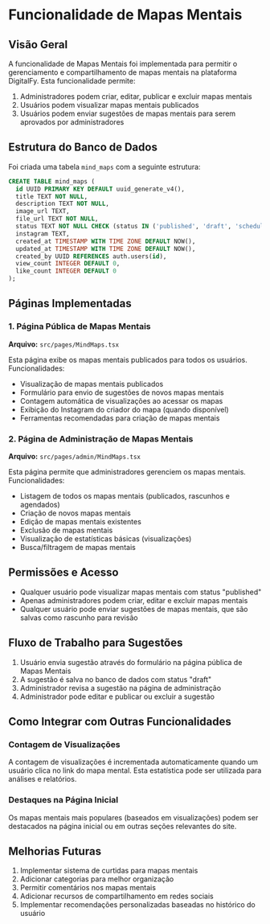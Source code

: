 # Funcionalidade de Mapas Mentais

## Visão Geral

A funcionalidade de Mapas Mentais foi implementada para permitir o gerenciamento e compartilhamento de mapas mentais na plataforma DigitalFy. Esta funcionalidade permite:

1. Administradores podem criar, editar, publicar e excluir mapas mentais
2. Usuários podem visualizar mapas mentais publicados
3. Usuários podem enviar sugestões de mapas mentais para serem aprovados por administradores

## Estrutura do Banco de Dados

Foi criada uma tabela `mind_maps` com a seguinte estrutura:

```sql
CREATE TABLE mind_maps (
  id UUID PRIMARY KEY DEFAULT uuid_generate_v4(),
  title TEXT NOT NULL,
  description TEXT NOT NULL,
  image_url TEXT,
  file_url TEXT NOT NULL,
  status TEXT NOT NULL CHECK (status IN ('published', 'draft', 'scheduled')),
  instagram TEXT,
  created_at TIMESTAMP WITH TIME ZONE DEFAULT NOW(),
  updated_at TIMESTAMP WITH TIME ZONE DEFAULT NOW(),
  created_by UUID REFERENCES auth.users(id),
  view_count INTEGER DEFAULT 0,
  like_count INTEGER DEFAULT 0
);
```

## Páginas Implementadas

### 1. Página Pública de Mapas Mentais

**Arquivo:** `src/pages/MindMaps.tsx`

Esta página exibe os mapas mentais publicados para todos os usuários. Funcionalidades:

- Visualização de mapas mentais publicados
- Formulário para envio de sugestões de novos mapas mentais
- Contagem automática de visualizações ao acessar os mapas
- Exibição do Instagram do criador do mapa (quando disponível)
- Ferramentas recomendadas para criação de mapas mentais

### 2. Página de Administração de Mapas Mentais

**Arquivo:** `src/pages/admin/MindMaps.tsx`

Esta página permite que administradores gerenciem os mapas mentais. Funcionalidades:

- Listagem de todos os mapas mentais (publicados, rascunhos e agendados)
- Criação de novos mapas mentais
- Edição de mapas mentais existentes
- Exclusão de mapas mentais
- Visualização de estatísticas básicas (visualizações)
- Busca/filtragem de mapas mentais

## Permissões e Acesso

- Qualquer usuário pode visualizar mapas mentais com status "published"
- Apenas administradores podem criar, editar e excluir mapas mentais
- Qualquer usuário pode enviar sugestões de mapas mentais, que são salvas como rascunho para revisão

## Fluxo de Trabalho para Sugestões

1. Usuário envia sugestão através do formulário na página pública de Mapas Mentais
2. A sugestão é salva no banco de dados com status "draft"
3. Administrador revisa a sugestão na página de administração
4. Administrador pode editar e publicar ou excluir a sugestão

## Como Integrar com Outras Funcionalidades

### Contagem de Visualizações

A contagem de visualizações é incrementada automaticamente quando um usuário clica no link do mapa mental. Esta estatística pode ser utilizada para análises e relatórios.

### Destaques na Página Inicial

Os mapas mentais mais populares (baseados em visualizações) podem ser destacados na página inicial ou em outras seções relevantes do site.

## Melhorias Futuras

1. Implementar sistema de curtidas para mapas mentais
2. Adicionar categorias para melhor organização
3. Permitir comentários nos mapas mentais
4. Adicionar recursos de compartilhamento em redes sociais
5. Implementar recomendações personalizadas baseadas no histórico do usuário 